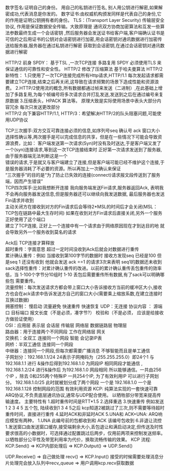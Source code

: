 数字签名:证明自己的身份。  用自己的私钥进行签名, 别人用公钥进行解密,如果解密成功,代表消息是你发的。
数字证书:由权威机构颁发同样是代表自己的身份,它的作用是证明公钥拥有者的身份。
TLS：(Transport Layer Security) 传输层安全协议, 作用是保证数据安全传输。大致原理是 通讯双方协商加密算法和互发一些算法参数最终生成一个会话密钥
,然后服务器会发送证书给客户端,客户端确认证书是可信的之后用证书的公钥对会话密钥进行加密,用会话密钥对通讯数据进行加密传送给服务器,服务器在通过私钥进行解密
获取到会话密钥,在通过会话密钥对通讯数据进行解密


HTTP/2 前身 SPDY：
基于TSL ,一次TCP连接 多路复用  SPDY 必须使用TLS 来保证通信的可靠性和安全性。 HTTP/2 修改了压缩算法  基于哈夫曼算法 
HTTP/2新特性：
1.只使用了一次TCP连接完成所有Http请求,HTTP/1.1 每次发起请求都需要建立TCP连接,结束之后再关闭,这导致在请求频繁的场景下造成性能和资源浪费。
2.HTTP/2使用流的概念,所有数据都通过帧来发送（二进制）,在此基础上增加了多路复用,为每个帧编号将多次请求合并打乱发送,发送到之后在通过编号来复原数据
3.压缩表头，HPACK 算法等。 原理大致是实际使用场景中表头大部分内容冗余 每次只发送更改部分  
HTTP/2  向下兼容HTTP/1.1, 
HTTP/3：希望解决HTTP/2的队头阻塞问题,可能使用UDP协议


TCP三次握手:双方交互可靠连接必须的信息,如序列号seq  确认号 ack 窗口大小 选择性确认等,两次握手是可以完成信息的共享，但是在一些情况下可能会导致资源浪费，比如： 
客户端发送第一次请求(Syn)时没有及时送达,于是客户端又发了一个(syn)连接请求,等到这一次TCP连接结束时 正好第一次请求发送到了服务器,由于服务器端无法判断这是一个  
错误的请求,于是就又与客户端建立了连接,但是客户端可能已经不维护这个连接,于是服务器消耗了不必要的资源。所以再加上一次确认来保证  
“三次握手”的目的是“为了防止已失效的连接(connect)请求报文段传送到了服务端，因而产生错误”  
TCP四次挥手:比如我想断开连接 我向服务端发送Fin请求,服务器返回Ack, 表明我不会再向服务器发送信息,但是服务器还可以继续向我发送数据, 最后服务器也发送Fin请求并收到  
主动关闭方在接收到对方的Fin请求后会等待2*MSL的时间后才会关闭(MSL：TCP包在链路中最大生存时间) 如果在收到对方Fin请求后直接关闭,另外一个服务正好使用了这个端口  
建立了TCP连接, 正好上一个连接中有一个请求由于网络原因现在才到达目的地 就会导致另外一个服务收到莫名的请求  

Ack后 TCP连接才算释放  
超时重传：字面意思 超过一定时间没收到Ack后就会对数据进行重传  
累计确认重传：例如  当接收到第100字节的数据时 接收方发现seq 已经是100 但是seq 1 还没有收到 他就会发送 ack ==1 的请求3次来表明 seq1的数据还未收到  
sack选择性重传：对累计确认重传的改进。以前的累计确认重传丢包重传的效率低，当 1-100个字节分10组时 1-10 丢包后需要重传所有数据,有了sack可以明确哪些包
需要重传。  
流量控制：每次发送请求方都会带上窗口大小告诉接收方当前的缓冲区大小,接收方也会在ack请求中告诉发送方自己的窗口大小(需要乘上缩放系数,在建立连接时互换过数据)  
拥塞控制： 慢启动 流量避免 快速重传 快速恢复
UDP：无连接 协议内容 ： 源端口 目标端口   报文长度（不是必须，凑字节?） 校验和（不是必须， 应该是给接收方做验证使用）  
OSI：应用层 表示层 会话层 传输层 网络层 数据链路层 物理层  
路由器：用于连接两个不同网段  工作在网络层  网关   
交换机：全双工 连接同一个网段  智能 会记录IP表  
网桥：半双工通信 连接同一个网段  
中继器：连接同一个网段,但每次都需要广播消息 不够智能而且是单工通信  
子网划分：192.168.1.1/24   24表示子网掩码为（255.255.255.0）即24个1   与192.168.1.1 进行 &操作后得到192.168.1.0 为网段IP
相同网段才能通信 , 192.168.1.2/24 进行&操作后 为192.168.1.0  网段相同 所以能够通信。一共由256个IP ，除去 0和255两个特殊IP
一共254个IP,  为了有效利用IP 可以进行子网划分。 192.168.1.0/25  此时就被划分成了两个网段 一个是 192.168.1.0 一个是192.168.1.128
控制网段的范围 有效利用资源 
KCP: 纯算法实现的一套快速可靠ARQ协议,不负责底层通讯协议,通常与UDP配合使用。
以牺牲部分带宽来提高传输速度。
主要特性有
1.超时重传时间是RTT*1.5
2.选择重选
3.快速重传 例如发送 1 2 3 4 5 五个包, 陆续收到1 3 4 5之后 kcp知道2被跳过了三次,则不需要等待超时重传时间，直接进行重传
4.延时ACK和非延时ACK
5.UNA和 ACK+UNA: ARQ响应模型有两种， 1.UNA 此编号前的包都收到和 ACK 该编号包收到
6.非退让流控 1.发送窗口由发送窗口缓存,接受端剩余大小,丢包退让和满启动决定,但传送及时性要求很高的小数据时，可选择通过配置跳过后两步，仅用前两项来控制发送频率。以牺牲部分公平性及带宽利用率为代价，换取流畅传输的效果。
KCP 流程: 
KCP.Send() => KCP内部处理后 => KCP.Output() => UDP.Send() 

UDP.Receive() => 自己做处理 recv() => KCP.Input() 接受的时候需要处理消息分片处理完会放入队列中recv_queue => 用户调用kcp.recv获取数据 
